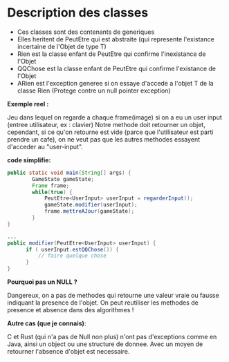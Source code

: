 # Description des classes 
- Ces classes sont des contenants de generiques
- Elles heritent de PeutEtre qui est abstraite (qui represente l'existance incertaine de l'Objet de type T)
- Rien est la classe enfant de PeutEtre qui confirme l'inexistance de l'Objet
- QQChose est la classe enfant de PeutEtre qui confirme l'existance de l'Objet
- ARien est l'exception generee si on essaye d'accede a l'objet T de la classe Rien (Protege contre un null pointer exception)

__Exemple reel :__ 

Jeu dans lequel on regarde a chaque frame(image) si on a eu un user input (entree utilisateur, ex : clavier)
Notre methode doit retourner un objet, cependant, si ce qu'on retourne est vide (parce que l'utilisateur est parti prendre un cafe), on ne veut pas que les autres methodes essayent d'acceder au "user-input". 

__code simplifie:__ 
```java
public static void main(String[] args) {
        GameState gameState; 
        Frame frame; 
        while(true) {
            PeutEtre<UserInput> userInput = regarderInput(); 
            gameState.modifier(userInput); 
            frame.mettreAJour(gameState); 
        }   
}

...
public modifier(PeutEtre<UserInput> userInput) {
      if ( userInput.estQQChose()) {
          // faire quelque chose
      }    
}
```
__Pourquoi pas un NULL ?__ 

Dangereux, on a pas de methodes qui retourne une valeur vraie ou fausse indiquant la presence de l'objet. 
On peut reutiliser les methodes de presence et absence dans des algorithmes ! 

__Autre cas (que je connais)__:

C et Rust (qui n'a pas de Null non plus) n'ont pas d'exceptions comme en Java, ainsi un object ou une structure de donnee. 
Avec un moyen de retourner l'absence d'objet est necessaire. 

